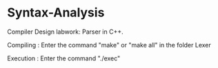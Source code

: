 # Syntax-Analysis
Compiler Design labwork: Parser in C++.

Compiling :
Enter the command "make" or "make all" in the folder Lexer

Execution :
Enter the command "./exec"
